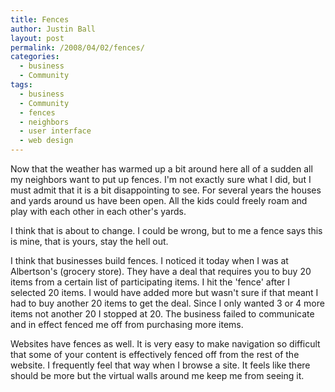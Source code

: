 ```yaml
---
title: Fences
author: Justin Ball
layout: post
permalink: /2008/04/02/fences/
categories:
  - business
  - Community
tags:
  - business
  - Community
  - fences
  - neighbors
  - user interface
  - web design
---
```


Now that the weather has warmed up a bit around here all of a sudden all my neighbors want to put up fences. I'm not exactly sure what I did, but I must admit that it is a bit disappointing to see. For several years the houses and yards around us have been open. All the kids could freely roam and play with each other in each other's yards.

I think that is about to change. I could be wrong, but to me a fence says this is mine, that is yours, stay the hell out.

I think that businesses build fences. I noticed it today when I was at Albertson's (grocery store). They have a deal that requires you to buy 20 items from a certain list of participating items. I hit the 'fence' after I selected 20 items. I would have added more but wasn't sure if that meant I had to buy another 20 items to get the deal. Since I only wanted 3 or 4 more items not another 20 I stopped at 20. The business failed to communicate and in effect fenced me off from purchasing more items.

Websites have fences as well. It is very easy to make navigation so difficult that some of your content is effectively fenced off from the rest of the website. I frequently feel that way when I browse a site. It feels like there should be more but the virtual walls around me keep me from seeing it.